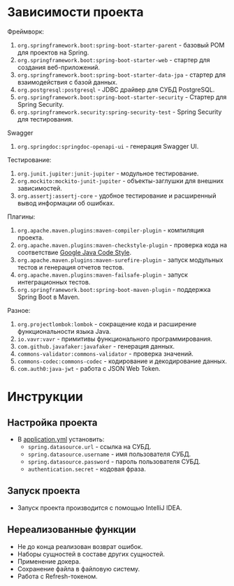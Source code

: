 # Зависимости проекта
Фреймворк:
1. `org.springframework.boot:spring-boot-starter-parent` - базовый POM для проектов на Spring.
2. `org.springframework.boot:spring-boot-starter-web` - cтартер для создания веб-приложений.
3. `org.springframework.boot:spring-boot-starter-data-jpa` - cтартер для взаимодействия с базой данных.
4. `org.postgresql:postgresql` - JDBC драйвер для СУБД PostgreSQL.
5. `org.springframework.boot:spring-boot-starter-security` - Стартер для Spring Security.
6. `org.springframework.security:spring-security-test` - Spring Security для тестирования.

Swagger
1. `org.springdoc:springdoc-openapi-ui` - генерация Swagger UI.

Тестирование:
1. `org.junit.jupiter:junit-jupiter` - модульное тестирование.
2. `org.mockito:mockito-junit-jupiter` - объекты-заглушки для внешних зависимостей.
3. `org.assertj:assertj-core` - удобное тестирование и расширенный вывод информации об ошибках.

Плагины:
1. `org.apache.maven.plugins:maven-compiler-plugin` - компиляция проекта.
2. `org.apache.maven.plugins:maven-checkstyle-plugin` - проверка кода на соответствие [Google Java Code Style](https://google.github.io/styleguide/javaguide.html).
3. `org.apache.maven.plugins:maven-surefire-plugin` - запуск модульных тестов и генерация отчетов тестов.
4. `org.apache.maven.plugins:maven-failsafe-plugin` - запуск интеграционных тестов.
5. `org.springframework.boot:spring-boot-maven-plugin` - поддержка Spring Boot в Maven.

Разное:
1. `org.projectlombok:lombok` - сокращение кода и расширение функциональности языка Java.
2. `io.vavr:vavr` - примитивы функционального программирования.
3. `com.github.javafaker:javafaker` - генерация данных.
4. `commons-validator:commons-validator` - проверка значений.
5. `commons-codec:commons-codec` - кодирование и декодирование данных.
6. `com.auth0:java-jwt` - работа с JSON Web Token.

# Инструкции

## Настройка проекта
- В [application.yml](\src\main\resources\application.yml) установить:
  - `spring.datasource.url` - ссылка на СУБД.
  - `spring.datasource.username` - имя пользователя СУБД.
  - `spring.datasource.password` - пароль пользователя СУБД.
  - `authentication.secret` - кодовая фраза.

## Запуск проекта
- Запуск проекта производится с помощью IntelliJ IDEA.

## Нереализованные функции
- Не до конца реализован возврат ошибок.
- Наборы сущностей в составе других сущностей.
- Применение докера.
- Сохранение файла в файловую систему.
- Работа с Refresh-токеном.

